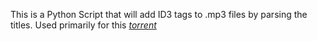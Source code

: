 This is a Python Script that will add ID3 tags to .mp3 files by parsing the titles.
Used primarily for this [*torrent*](http://thepiratebay.se/torrent/9050299/Billboard_Top_100_Hits_Of_1956-2012_-_24.1Gb_-_This_is_the_717_K)